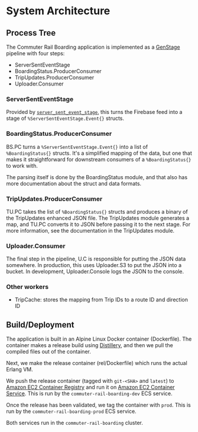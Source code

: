 # System Architecture

## Process Tree

The Commuter Rail Boarding application is implemented as a [GenStage][gen_stage]
pipeline with four steps:

* ServerSentEventStage
* BoardingStatus.ProducerConsumer
* TripUpdates.ProducerConsumer
* Uploader.Consumer

### ServerSentEventStage

Provided by
[`server_sent_event_stage`](https://hex.pm/packages/server_sent_event_stage),
this turns the Firebase feed into a stage of `%ServerSentEventStage.Event{}` structs.

### BoardingStatus.ProducerConsumer

BS.PC turns a `%ServerSentEventStage.Event{}` into a list of `%BoardingStatus{}` structs.
It's a simplified mapping of the data, but one that makes it straightforward
for downstream consumers of a `%BoardingStatus{}` to work with.

The parsing itself is done by the BoardingStatus module, and that also has
more documentation about the struct and data formats.

### TripUpdates.ProducerConsumer

TU.PC takes the list of `%BoardingStatus{}` structs and produces a binary of
the TripUpdates enhanced JSON file. The TripUpdates module generates a map,
and TU.PC converts it to JSON before passing it to the next stage.  For more
information, see the documentation in the TripUpdates module.

### Uploader.Consumer

The final step in the pipeline, U.C is responsible for putting the JSON data
somewhere.  In production, this uses Uploader.S3 to put the JSON into a
bucket.  In development, Uploader.Console logs the JSON to the console.

### Other workers

* TripCache: stores the mapping from Trip IDs to a route ID and direction ID

## Build/Deployment

The application is built in an Alpine Linux Docker container
(Dockerfile). The container makes a release build
using [Distillery][distillery], and then we pull the compiled files out of
the container.

Next, we make the release container (rel/Dockerfile) which runs the actual
Erlang VM.

We push the release container (tagged with `git-<SHA>` and `latest`)
to [Amazon EC2 Container Registry][ecr] and run it
on [Amazon EC2 Container Service][ecs]. This is run by the
`commuter-rail-boarding-dev` ECS service.

Once the release has been validated, we tag the container with `prod`. This
is run by the `commuter-rail-boarding-prod` ECS service.

Both services run in the `commuter-rail-boarding` cluster.

[gen_stage]: https://github.com/elixir-lang/gen_stage
[server_sent_event]: https://html.spec.whatwg.org/multipage/server-sent-events.html#parsing-an-event-stream
[httpoison]: https://github.com/edgurgel/httpoison
[distillery]: https://github.com/bitwalker/distillery
[ecr]: https://aws.amazon.com/ecr/
[ecs]: https://aws.amazon.com/ecs/
